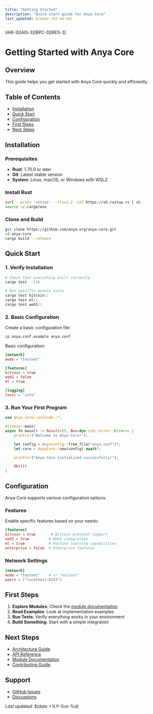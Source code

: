```yaml
---
title: "Getting Started"
description: "Quick start guide for Anya Core"
last_updated: $(date +%Y-%m-%d)
---
```


[AIR-3][AIS-3][BPC-3][RES-3]

# Getting Started with Anya Core

## Overview

This guide helps you get started with Anya Core quickly and efficiently.

## Table of Contents

- [Installation](#installation)
- [Quick Start](#quick-start)
- [Configuration](#configuration)
- [First Steps](#first-steps)
- [Next Steps](#next-steps)

## Installation

### Prerequisites

- **Rust**: 1.70.0 or later
- **Git**: Latest stable version
- **System**: Linux, macOS, or Windows with WSL2

### Install Rust

```bash
curl --proto '=https' --tlsv1.2 -sSf https://sh.rustup.rs | sh
source ~/.cargo/env
```

### Clone and Build

```bash
git clone https://github.com/anya-org/anya-core.git
cd anya-core
cargo build --release
```

## Quick Start

### 1. Verify Installation

```bash
# Check that everything built correctly
cargo test --lib

# Run specific module tests
cargo test bitcoin::
cargo test ml::
cargo test web5::
```

### 2. Basic Configuration

Create a basic configuration file:

```bash
cp anya.conf.example anya.conf
```

Basic configuration:

```toml
[network]
mode = "testnet"

[features]
bitcoin = true
web5 = false
ml = true

[logging]
level = "info"
```

### 3. Run Your First Program

```rust
use anya_core::prelude::*;

#[tokio::main]
async fn main() -> Result<(), Box<dyn std::error::Error>> {
    println!("Welcome to Anya Core!");

    let config = AnyaConfig::from_file("anya.conf")?;
    let core = AnyaCore::new(config).await?;

    println!("Anya Core initialized successfully!");

    Ok(())
}
```

## Configuration

Anya Core supports various configuration options:

### Features

Enable specific features based on your needs:

```toml
[features]
bitcoin = true       # Bitcoin protocol support
web5 = true         # Web5 integration
ml = true           # Machine learning capabilities
enterprise = false  # Enterprise features
```

### Network Settings

```toml
[network]
mode = "testnet"    # or "mainnet"
peers = ["localhost:8333"]
```

## First Steps

1. **Explore Modules**: Check the [module documentation](../README.md)
2. **Read Examples**: Look at implementation examples
3. **Run Tests**: Verify everything works in your environment
4. **Build Something**: Start with a simple integration

## Next Steps

- [Architecture Guide](../architecture/README.md)
- [API Reference](../api/README.md)
- [Module Documentation](../README.md)
- [Contributing Guide](../contributing/README.md)

## Support

- [GitHub Issues](https://github.com/anya-org/anya-core/issues)
- [Discussions](https://github.com/anya-org/anya-core/discussions)

*Last updated: $(date +%Y-%m-%d)*
